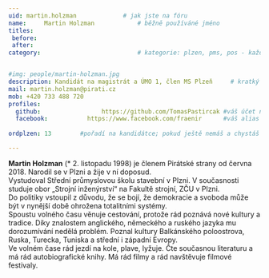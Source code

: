 ```yaml
---
uid: martin.holzman				# jak jste na fóru
name:     Martin Holzman  			# běžně používáné jméno
titles:
 before: 
 after: 
category:                 			# kategorie: plzen, pms, pos - každá na svůj řádek


#img: people/martin-holzman.jpg 
description: Kandidát na magistrát a ÚMO 1, člen MS Plzeň     # kratký popis, max 160 znaků
mail: martin.holzman@pirati.cz
mob: +420 733 488 720
profiles:
  github:                 https://github.com/TomasPastircak	#váš účet na githubu - pokud nemáte, napište před to #
  facebook: 		  https://www.facebook.com/fraenir		#váš alias na facebooku - pokud nemáte, napište před to #
  
ordplzen: 13		#pořadí na kandidátce; pokud ještě nemáš a chystáš se kandidovat, napiš náhodné číslo větší než 10

--- 
```


**Martin Holzman** (* 2. listopadu 1998) je členem Pirátské strany od června 2018. Narodil se v Plzni a žije v ní doposud.  
Vystudoval Střední průmyslovou školu stavební v Plzni. V současnosti studuje obor „Strojní inženýrství“ na Fakultě strojní, ZČU v Plzni.  
Do politiky vstoupil z důvodu, že se bojí, že demokracie a svoboda může být v nynější době ohrožena totalitními systémy.  
Spoustu volného času věnuje cestování, protože rád poznává nové kultury a tradice.  Díky znalostem anglického, německého a ruského jazyka mu dorozumívání nedělá problém. Poznal kultury Balkánského poloostrova, Ruska, Turecka, Tuniska a střední i západní Evropy.  
Ve volném čase rád jezdí na kole, plave, lyžuje. Čte současnou literaturu a má rád autobiografické knihy. Má rád filmy a rád navštěvuje filmové festivaly.  

